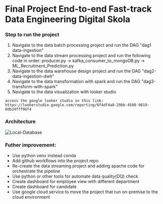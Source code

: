# Final Project End-to-end Fast-track Data Engineering Digital Skola

### Step to run the project
1. Navigate to the data batch processing project and run the DAG "dag1 data-ingestion"
2. Navigate to the data stream processing project and run the following code in order: producer.py -> kafka_consumer_to_mongoDB.py -> ML_Recruitment_Prediction.py
3. Navigate to the data warehouse design project and run the DAG "dag2-data-ingestion-dwh"
4. Navigate to the data transformation with spark and run the DAG "dag3-transform-with-spark"
5. Navigate to the data visualization with looker studio 
```
access the google looker studio in this link: https://lookerstudio.google.com/reporting/6f4df4a8-29bb-4588-9819-0db34fff96f4
```

### Architecture
![Local-Database](https://github.com/vnobets7/final_project_ftde_ricky/blob/main/images/arch-pic.png)

### Futher improvement:
- Use python venv instead conda
- Add github workflows into the project repo
- Re-create the data streaming project and adding apache code for orchestrate the pipeline
- Use python or other tools for automate data quality(DQ) check
- Create dashboard for employee view with different department
- Create dashboard for candidate
- Use google cloud service to move the project that run on-premise to the cloud environment
